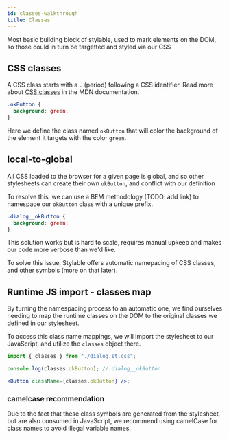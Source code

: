 ```yaml
---
id: classes-walkthrough
title: Classes
---
```


<!-- ## map style to view -->

Most basic building block of stylable, used to mark elements on the DOM, so those could in turn be targetted and styled via our CSS

## CSS classes

A CSS class starts with a `.` (period) following a CSS identifier. Read more about [CSS classes](https://developer.mozilla.org/en-US/docs/Web/CSS/Class_selectors) in the MDN documentation.

```css
.okButton {
  background: green;
}
```

Here we define the class named `okButton` that will color the background of the element it targets with the color `green`.

## local-to-global

All CSS loaded to the browser for a given page is global, and so other stylesheets can create their own `okButton`, and conflict with our definition

To resolve this, we can use a BEM methodology (TODO: add link) to namespace our `okButton` class with a unique prefix.

```css
.dialog__okButton {
  background: green;
}
```

This solution works but is hard to scale, requires manual upkeep and makes our code more verbose than we'd like.

To solve this issue, Stylable offers automatic namepacing of CSS classes, and other symbols (more on that later).

## Runtime JS import - classes map

By turning the namespacing process to an automatic one, we find ourselves needing to map the runtime classes on the DOM to the original classes we defined in our stylesheet.

To access this class name mappings, we will import the stylesheet to our JavaScript, and utilize the `classes` object there.

```jsx
import { classes } from "./dialog.st.css";

console.log(classes.okButton); // dialog__okButton

<Button className={classes.okButton} />;
```

### camelcase recommendation

Due to the fact that these class symbols are generated from the stylesheet, but are also consumed in JavaScript, we recommend using camelCase for class names to avoid illegal variable names.
